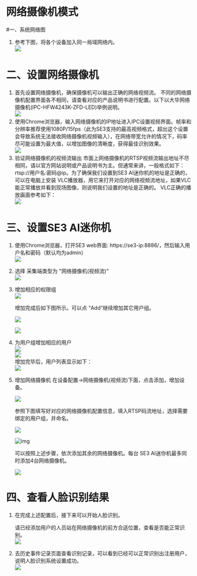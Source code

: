 # 网络摄像机模式

#一、系统网络图

1. 参考下图，将各个设备加入同一局域网络内。<br/>![](../../../../../imgs/wang-luo-shexiang-ji-zu-wang.png)<br/>

# 二、设置网络摄像机

1. 首先设置网络摄像机，确保摄像机可以输出正确的网络视频流。
   不同的网络摄像机配置界面各不相同，请查看对应的产品说明书进行配置。以下以大华网络摄像机(IPC-HFW4243K-ZFD-LED)举例说明。<br/>
   ![](../../../../../imgs/image2019-2-28_17-3-3.png)<br/>
2. 使用Chrome浏览器，输入网络摄像机的IP地址进入IPC设置视频界面。帧率和分辨率推荐使用1080P/15fps（此为SE3支持的最高视频格式，超出这个设置会导致系统无法接收网络摄像机视频输入），在网络带宽允许的情况下，码率尽可能设置为最大值，以增加图像的清晰度，获得最佳识别效果。<br/>
   ![](../../../../../imgs/image2019-2-28_17-2-22.png)<br/>
3. 验证网络摄像机的视频流输出
   市面上网络摄像机的RTSP视频流输出地址不尽相同，请以官方网站说明或产品说明书为主。但通常来讲，一般格式如下： rtsp://用户名:密码@ip。为了确保我们设置到SE3 AI迷你机的地址是正确的，可以在电脑上安装 VLC播放器，用它来打开对应的网络视频流地址，如果VLC能正常播放并看到现场图像，则说明我们设置的地址是正确的。
   VLC正确的播放画面参考如下：<br/>
   ![](../../../../../imgs/image2019-2-28_17-12-3.png)<br/>

# 三、设置SE3 AI迷你机

1. 使用Chrome浏览器，打开SE3 web界面: https://se3-ip:8886/，然后输入用户名和密码（默认均为admin）<br/>
   ![](../../../../../imgs/image2019-2-28_15-51-13.png)<br/>

2. 选择 采集端类型为 "网络摄像机(视频流)"<br/>
   ![](../../../../../imgs/image2019-2-28_21-50-49.png)<br/>

3. 增加相应的权限组<br/>
   ![](../../../../../imgs/image2019-2-28_16-9-59.png)<br/>

   增加完成后如下图所示。可以点 “Add”继续增加其它用户组。<br/>

   ![](../../../../../imgs/image2019-2-28_16-17-32.png)<br/>

   ![](../../../../../imgs/image2019-2-28_16-11-21.png)<br/>

4. 为用户组增加相应的用户<br/>
   ![](../../../../../imgs/image2019-2-28_16-12-24.png)<br/>
   ![](../../../../../imgs/image2019-2-28_16-23-3.png)<br/>
   增加完毕后，用户列表显示如下：<br/>
   ![](../../../../../imgs/image2019-2-28_16-26-35.png)<br/>

5. 增加网络摄像机
   在设备配置→网络摄像机(视频流)下面，点击添加，增加设备。<br/>

   ![](../../../../../imgs/image2019-2-28_21-46-52.png)<br/>

   参照下图填写好对应的网络摄像机配置信息，填入RTSP码流地址，选择需要绑定的用户组，并命名。<br/>

   ![](../../../../../imgs/image2019-8-14-15-33.png)<br/>

   ![img](../../../../../imgs/image2019-8-14-15-39.png)<br/>

   可以按照上述步骤，依次添加其余的网络摄像机。每台 SE3 AI迷你机最多同时添加4台网络摄像机。<br/>

   ![](../../../../../imgs/image2019-2-28_21-49-45.png)<br/>

# 四、查看人脸识别结果

1. 在完成上述配置后，接下来可以开始人脸识别。

   请已经添加用户的人员站在网络摄像机的前方合适位置，查看是否能正常识别。<br/>
   ![](../../../../../imgs/image2019-8-14-15-40.png)<br/>

2. 去历史事件记录页面查看识别记录，可以看到已经可以正常识别出注册用户，说明人脸识别系统设置成功。<br/>
   ![](../../../../../imgs/image2019-2-28_21-43-51.png)<br/>

